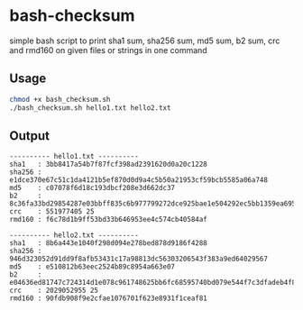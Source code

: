 # bash-checksum
simple bash script to print sha1 sum, sha256 sum, md5 sum, b2 sum, crc and rmd160 on given files or strings in one command

## Usage

```bash
chmod +x bash_checksum.sh 
./bash_checksum.sh hello1.txt hello2.txt
```

## Output

```
---------- hello1.txt ----------
sha1   : 3bb8417a54b7f87fcf398ad2391620d0a20c1228  
sha256 : e1dce370e67c51c1da4121b5ef870d0d9a4c5b50a21953cf59bcb5585a06a748  
md5    : c07078f6d18c193dbcf208e3d662dc37  
b2     : 8c36fa33bd29854287e03bbff835c6b977799272dce925bae1e504292ec5bb1359ea695253e80790a7dd4e33946723212c3a64121aafe997555094700a192d9f  
crc    : 551977405 25 
rmd160 : f6c78d1b9ff53bd33b646953ee4c574cb40584af

---------- hello2.txt ----------
sha1   : 8b6a443e1040f298d094e278bed878d9186f4288  
sha256 : 946d323052d91dd9f8afb53431c17a98813dc56303206543f383a9ed64029567  
md5    : e510812b63eec2524b89c8954a663e07  
b2     : e04636ed81747c724314d1e078c961748625bb6fc68595740bd079e544f7c3dfadeb4f8c9fdad1a2268b26dabca2ee0052a93183e6ae5e0700a844666b1de6a9  
crc    : 2029052955 25 
rmd160 : 90fdb908f9e2cfae1076701f623e8931f1ceaf81

```
